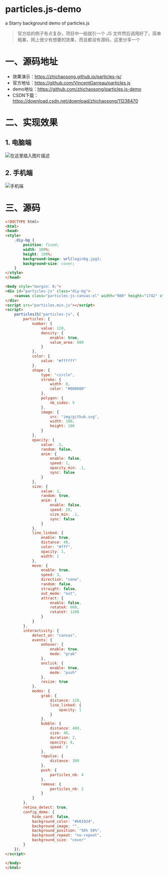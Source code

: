 # particles.js-demo
a Starry background demo of particles.js

> 官方给的例子有点复杂，项目中一般就引一个 JS 文件然后调用好了，简单粗暴，网上很少有想要的效果，而且都没有源码，这里分享一个


# 一、源码地址
 - 效果演示：https://zhichaosong.github.io/particles-js/
 - 官方地址：https://github.com/VincentGarreau/particles.js
 - demo地址：https://github.com/zhichaosong/particles.js-demo
 - CSDN下载：https://download.csdn.net/download/zhichaosong/11238470
# 二、实现效果
## 1. 电脑端
![在这里插入图片描述](https://img-blog.csdnimg.cn/20190613021042104.png?x-oss-process=image/watermark,type_ZmFuZ3poZW5naGVpdGk,shadow_10,text_aHR0cHM6Ly9ibG9nLmNzZG4ubmV0L3poaWNoYW9zb25n,size_16,color_FFFFFF,t_70)
## 2. 手机端
![手机端](https://img-blog.csdnimg.cn/20190613021003256.png?x-oss-process=image/watermark,type_ZmFuZ3poZW5naGVpdGk,shadow_10,text_aHR0cHM6Ly9ibG9nLmNzZG4ubmV0L3poaWNoYW9zb25n,size_16,color_FFFFFF,t_70)

# 三、源码
```html
<!DOCTYPE html>
<html>
<head>
<style>
	.diy-bg {
        position: fixed;
        width: 100%;
        height: 100%;
		background-image: url(loginbg.jpg);
		background-size: cover;
	}
</style>
</head>

<body style="margin: 0;">
<div id="particles-js" class="diy-bg">
    <canvas class="particles-js-canvas-el" width="980" height="1742" style="width: 100%; height: 100%;"></canvas>
</div>
<script src="particles.min.js"></script>
<script>
    particlesJS("particles-js", {
        particles: {
            number: {
                value: 120,
                density: {
                    enable: true,
                    value_area: 800
                }
            },
            color: {
                value: "#ffffff"
            },
            shape: {
                type: "circle",
                stroke: {
                    width: 0,
                    color: "#000000"
                },
                polygon: {
                    nb_sides: 5
                },
                image: {
                    src: "img/github.svg",
                    width: 100,
                    height: 100
                }
            },
            opacity: {
                value: .5,
                random: false,
                anim: {
                    enable: false,
                    speed: 1,
                    opacity_min: .1,
                    sync: false
                }
            },
            size: {
                value: 1,
                random: true,
                anim: {
                    enable: false,
                    speed: 20,
                    size_min: .1,
                    sync: false
                }
            },
            line_linked: {
                enable: true,
                distance: 40,
                color: "#fff",
                opacity: 1,
                width: 1
            },
            move: {
                enable: true,
                speed: 3,
                direction: "none",
                random: false,
                straight: false,
                out_mode: "out",
                attract: {
                    enable: false,
                    rotateX: 600,
                    rotateY: 1200
                }
            }
        },
        interactivity: {
            detect_on: "canvas",
            events: {
                onhover: {
                    enable: true,
                    mode: "grab"
                },
                onclick: {
                    enable: true,
                    mode: "push"
                },
                resize: true
            },
            modes: {
                grab: {
                    distance: 120,
                    line_linked: {
                        opacity: 1
                    }
                },
                bubble: {
                    distance: 400,
                    size: 40,
                    duration: 2,
                    opacity: 8,
                    speed: 3
                },
                repulse: {
                    distance: 300
                },
                push: {
                    particles_nb: 4
                },
                remove: {
                    particles_nb: 2
                }
            }
        },
        retina_detect: true,
        config_demo: {
            hide_card: false,
            background_color: "#b61924",
            background_image: "",
            background_position: "50% 50%",
            background_repeat: "no-repeat",
            background_size: "cover"
        }
    });
</script>

</body>
</html>
```
